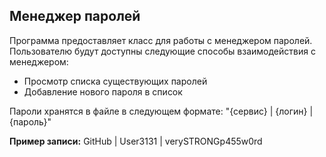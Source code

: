 ## Менеджер паролей

Программа предоставляет класс для работы с менеджером паролей. Пользователю будут доступны следующие способы взаимодействия с менеджером:
* Просмотр списка существующих паролей
* Добавление нового пароля в список

Пароли хранятся в файле в следующем формате: "{сервис} | {логин} | {пароль}"

**Пример записи:** GitHub | User3131 | verySTRONGp455w0rd 